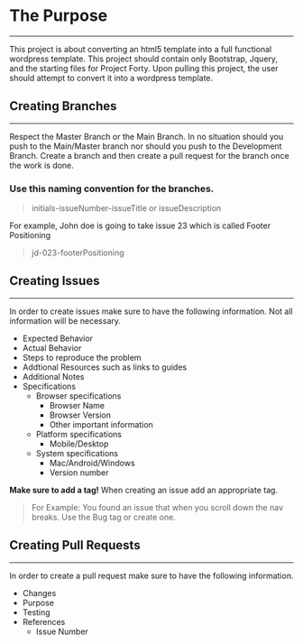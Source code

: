 # The Purpose
***
This project is about converting an html5 template into a full functional wordpress template. This project should contain only Bootstrap, Jquery, and the starting files for Project Forty. Upon pulling this project, the user should attempt to convert it into a wordpress template.

## Creating Branches
***
Respect the Master Branch or the Main Branch. In no situation should you push to the Main/Master branch nor should you push to the Development Branch. Create a branch and then create a pull request for the branch once the work is done.

### Use this naming convention for the branches.

> initials-issueNumber-issueTitle or issueDescription

For example, John doe is going to take issue 23 which is called Footer Positioning

> jd-023-footerPositioning

## Creating Issues
***
In order to create issues make sure to have the following information. Not all information will be necessary.

- Expected Behavior
- Actual Behavior
- Steps to reproduce the problem
- Addtional Resources such as links to guides
- Additional Notes
- Specifications
    - Browser specifications
        - Browser Name
        - Browser Version
        - Other important information
    - Platform specifications
        - Mobile/Desktop
    - System specifications
        - Mac/Android/Windows
        - Version number

 **Make sure to add a tag!** When creating an issue add an appropriate tag. 
 
 > For Example: You found an issue that when you scroll down the nav breaks. Use the Bug tag or create one.

## Creating Pull Requests
***
In order to create a pull request make sure to have the following information. 
- Changes
- Purpose
- Testing
- References
    - Issue Number 